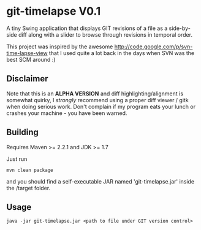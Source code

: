 git-timelapse V0.1
==================

A tiny Swing application that displays GIT revisions of a file as a side-by-side diff along with a slider to browse through revisions in temporal order.

This project was inspired by the awesome http://code.google.com/p/svn-time-lapse-view that I used quite a lot back in the days when SVN was the best SCM around :)

Disclaimer
----------

Note that this is an **ALPHA VERSION** and diff highlighting/alignment is somewhat quirky, I *strongly* recommend using a proper diff viewer / gitk when doing serious work. Don't complain if my program eats your lunch or crashes your machine - you have been warned.

Building
--------

Requires Maven >= 2.2.1 and JDK >= 1.7

Just run

    mvn clean package

and you should find a self-executable JAR named 'git-timelapse.jar' inside the /target folder.

Usage
-----

    java -jar git-timelapse.jar <path to file under GIT version control>



